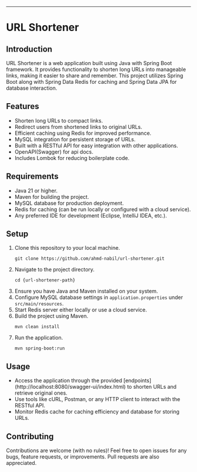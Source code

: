 <hr><h1>URL Shortener</h1>
<h2>Introduction</h2>
<p>URL Shortener is a web application built using Java with Spring Boot framework.
It provides functionality to shorten long URLs into manageable links, making it easier to share and remember.
This project utilizes Spring Boot along with Spring Data Redis for caching and Spring Data JPA for database interaction.</p>

<h2>Features</h2>
<ul>
    <li>Shorten long URLs to compact links.</li>
    <li>Redirect users from shortened links to original URLs.</li>
    <li>Efficient caching using Redis for improved performance.</li>
    <li>MySQL integration for persistent storage of URLs.</li>
    <li>Built with a RESTful API for easy integration with other applications.</li>
    <li>OpenAPI(Swagger) for api docs.</li>
    <li>Includes Lombok for reducing boilerplate code.</li>
</ul>

<h2>Requirements</h2>
<ul>
    <li>Java 21 or higher.</li>
    <li>Maven for building the project.</li>
    <li>MySQL database for production deployment.</li>
    <li>Redis for caching (can be run locally or configured with a cloud service).</li>
    <li>Any preferred IDE for development (Eclipse, IntelliJ IDEA, etc.).</li>
</ul>

<h2>Setup</h2>
<ol>
<li> Clone this repository to your local machine.

```
git clone https://github.com/ahmd-nabil/url-shortener.git    
``` 
</li>
<li> Navigate to the project directory.

```
cd {url-shortener-path}
```
</li> 
<li>Ensure you have Java and Maven installed on your system.</li>
<li>Configure MySQL database settings in <code>application.properties</code> under <code>src/main/resources</code>.</li>
<li>Start Redis server either locally or use a cloud service.</li>
<li>Build the project using Maven.

```
mvn clean install
```
</li>
<li>Run the application. 

```
mvn spring-boot:run
```
</li>
</ol>
<h2>Usage</h2>
<ul>
    <li>Access the application through the provided [endpoints](http://localhost:8080/swagger-ui/index.html) to shorten URLs and retrieve original ones.</li>
<li>Use tools like cURL, Postman, or any HTTP client to interact with the RESTful API.</li>
<li>Monitor Redis cache for caching efficiency and database for storing URLs.</li>
</ul>

<h2>Contributing</h2><p>Contributions are welcome (with no rules)! Feel free to open issues for any bugs, feature requests, or improvements. Pull requests are also appreciated.</p>